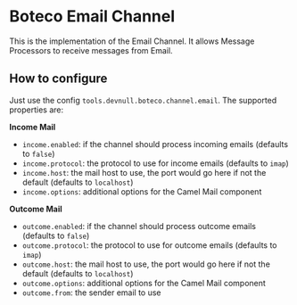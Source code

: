 # Boteco Email Channel

This is the implementation of the Email Channel. It allows Message Processors to receive messages from Email.

## How to configure

Just use the config `tools.devnull.boteco.channel.email`. The supported properties are:


**Income Mail**
- `income.enabled`: if the channel should process incoming emails (defaults to `false`)
- `income.protocol`: the protocol to use for income emails (defaults to `imap`)
- `income.host`: the mail host to use, the port would go here if not the default (defaults to `localhost`)
- `income.options`: additional options for the Camel Mail component

**Outcome Mail**
- `outcome.enabled`: if the channel should process outcome emails (defaults to `false`)
- `outcome.protocol`: the protocol to use for outcome emails (defaults to `imap`)
- `outcome.host`: the mail host to use, the port would go here if not the default (defaults to `localhost`)
- `outcome.options`: additional options for the Camel Mail component
- `outcome.from`: the sender email to use
